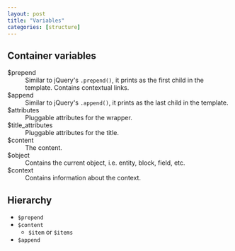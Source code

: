 ```yaml
---
layout: post
title: "Variables"
categories: [structure]
---
```


## Container variables

<dl>
  <dt>$prepend</dt>
  <dd>Similar to jQuery's <code>.prepend()</code>, it prints as the first child in the template. Contains contextual links.</dd>
  <dt>$append</dt>
  <dd>Similar to jQuery's <code>.append()</code>, it prints as the last child in the template.</dd>
  <dt>$attributes</dt>
  <dd>Pluggable attributes for the wrapper.</dd>
  <dt>$title_attributes</dt>
  <dd>Pluggable attributes for the title.</dd>
  <dt>$content</dt>
  <dd>The content.</dd>
  <dt>$object</dt>
  <dd>Contains the current object, i.e. entity, block, field, etc.</dd>
  <dt>$context</dt>
  <dd>Contains information about the context.</dd>
</dl>

## Hierarchy

- `$prepend`
- `$content`
    - `$item` or `$items`
- `$append`
